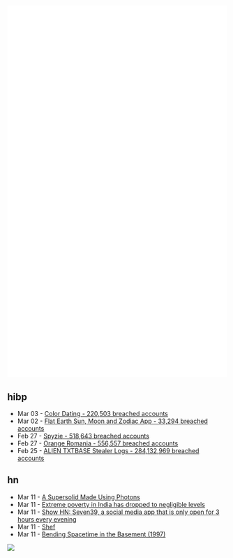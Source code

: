 ![Metrics](https://raw.githubusercontent.com/phixion/phixion/master/metrics.svg)

## hibp

<!--
for https://github.com/phixion/phixion/blob/main/.github/workflows/feeds.yml
-->
<!--START_SECTION:haveibeenpwnd-->
- Mar 03 - [Color Dating - 220,503 breached accounts](https://haveibeenpwned.com/PwnedWebsites#ColorDating)
- Mar 02 - [Flat Earth Sun, Moon and Zodiac App - 33,294 breached accounts](https://haveibeenpwned.com/PwnedWebsites#FlatEarthDave)
- Feb 27 - [Spyzie - 518,643 breached accounts](https://haveibeenpwned.com/PwnedWebsites#Spyzie)
- Feb 27 - [Orange Romania - 556,557 breached accounts](https://haveibeenpwned.com/PwnedWebsites#OrangeRomania)
- Feb 25 - [ALIEN TXTBASE Stealer Logs - 284,132,969 breached accounts](https://haveibeenpwned.com/PwnedWebsites#AlienStealerLogs)
<!--END_SECTION:haveibeenpwnd-->

## hn

<!--
for https://github.com/phixion/phixion/blob/main/.github/workflows/feeds.yml
-->
<!--START_SECTION:hn-->
- Mar 11 - [A Supersolid Made Using Photons](https://www.photonicsonline.com/doc/a-super-solid-made-using-pho-tons-0001)
- Mar 11 - [Extreme poverty in India has dropped to negligible levels](https://www.economist.com/finance-and-economics/2025/02/27/india-has-undermined-a-popular-myth-about-development)
- Mar 11 - [Show HN: Seven39, a social media app that is only open for 3 hours every evening](https://www.seven39.com)
- Mar 11 - [Shef](https://github.com/eduardoagarcia/shef)
- Mar 11 - [Bending Spacetime in the Basement (1997)](https://www.fourmilab.ch/gravitation/foobar/)
<!--END_SECTION:hn-->

<!--
for https://yhype.me
-->
![](https://hit.yhype.me/github/profile?user_id=13013670)
